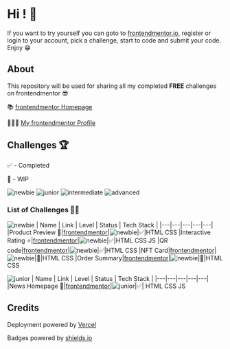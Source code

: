 # Hi ! 👋

If you want to try yourself you can goto to [frontendmentor.io](https://www.frontendmentor.io), register or login to your account, pick a challenge, start to code and submit your code. Enjoy 😁

## About

This repository will be used for sharing all my completed **FREE** challenges on frontendmentor 😎

📚 [frontendmentor Homepage](https://www.frontendmentor.io)

👨🏻‍💻 [My frontendmentor Profile](https://www.frontendmentor.io/profile/mikhael7)

## Challenges 🏆

✅ - Completed

🚧 - WIP

![newbie](https://img.shields.io/badge/1-NEWBIE-cyan)
![junior](https://img.shields.io/badge/2-JUNIOR-green)
![intermediate](https://img.shields.io/badge/3-INTERMEDIATE-yellow)
![advanced](https://img.shields.io/badge/4-ADVANCED-orange)

### List of Challenges 🏃‍♂️

![newbie](https://img.shields.io/badge/1-NEWBIE-cyan)
| Name | Link | Level | Status | Tech Stack |
|---|---|---|---|---|
|Product Preview 💄|[frontendmentor](https://www.frontendmentor.io/challenges/product-preview-card-component-GO7UmttRfa)|![newbie](https://img.shields.io/badge/1-NEWBIE-cyan)|✅|HTML CSS
|Interactive Rating ⭐️|[frontendmentor](https://www.frontendmentor.io/challenges/interactive-rating-component-koxpeBUmI)|![newbie](https://img.shields.io/badge/1-NEWBIE-cyan)|✅|HTML CSS JS
|QR code|[frontendmentor](https://www.frontendmentor.io/challenges/qr-code-component-iux_sIO_H/hub/qr-code-component-E6mM34t181)|![newbie](https://img.shields.io/badge/1-NEWBIE-cyan)|✅|HTML CSS
|NFT Card|[frontendmentor](https://www.frontendmentor.io/challenges/nft-preview-card-component-SbdUL_w0U/hub/nft-preview-card-component-euE6z0lYQv)|![newbie](https://img.shields.io/badge/1-NEWBIE-cyan)|🚧|HTML CSS
|Order Summary|[frontendmentor](https://www.frontendmentor.io/challenges/order-summary-component-QlPmajDUj/hub/order-summary-component-dt8X6d8MuB)|![newbie](https://img.shields.io/badge/1-NEWBIE-cyan)|🚧|HTML CSS

![junior](https://img.shields.io/badge/2-JUNIOR-green)
| Name | Link | Level | Status | Tech Stack |
|---|---|---|---|---|
|News Homepage 📰|[frontendmentor](https://www.frontendmentor.io/solutions/newshomepagemain-ZBUX_ExBCH)|![junior](https://img.shields.io/badge/2-JUNIOR-green)|✅| HTML CSS JS

## Credits

Deployment powered by [Vercel](https://vercel.com/)

Badges powered by [shields.io](https://shields.io/)
